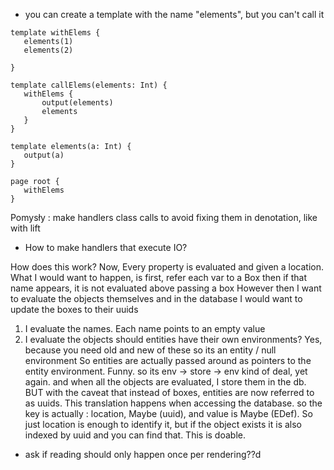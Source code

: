  - you can create a template with the name "elements", but you can't call it

 ```
 template withElems {
	elements(1)
	elements(2)
	
}

template callElems(elements: Int) {
	withElems {
		output(elements)
		elements
	}
}

template elements(a: Int) {
	output(a)
}

page root {
	withElems
}
```

Pomysły : make handlers class calls to avoid fixing them in denotation, like with lift

- How to make handlers that execute IO?

How does this work?
Now, Every property is evaluated and given a location.
What I would want to happen, is first, refer each var to a Box
then if that name appears, it is not evaluated above passing a box
However
then I want to evaluate the objects themselves
and in the database I would want to update the boxes to their uuids

1. I evaluate the names. Each name points to an empty value
2. I evaluate the objects
should entities have their own environments?
Yes, because you need old and new of these
so its an entity / null environment
So entities are actually passed around as pointers to the entity environment. Funny.
so its env -> store -> env kind of deal, yet again. 
and when all the objects are evaluated, I store them in the db. BUT with the caveat that instead of boxes, entities are now referred to as uuids. This translation happens when accessing the database. 
so the key is actually : location, Maybe (uuid), and value is Maybe (EDef).
So just location is enough to identify it, but if the object exists it is also indexed by uuid and you can find that. This is doable.

- ask if reading should only happen once per rendering??d